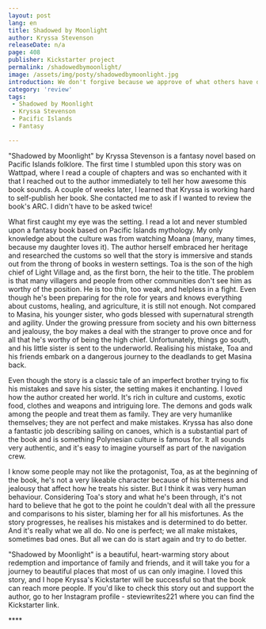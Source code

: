 ```yaml
---
layout: post
lang: en
title: Shadowed by Moonlight
author: Kryssa Stevenson
releaseDate: n/a
page: 408
publisher: Kickstarter project
permalink: /shadowedbymoonlight/
image: /assets/img/posty/shadowedbymoonlight.jpg
introduction: We don't forgive because we approve of what others have done. Nor do we do it as a sign of defeat. Forgivness is simply the decision to stop letting another person hurt you. 
category: 'review'
tags:
 - Shadowed by Moonlight
 - Kryssa Stevenson
 - Pacific Islands
 - Fantasy

---
```


  "Shadowed by Moonlight" by Kryssa Stevenson is a fantasy novel based on Pacific Islands folklore. The first time I stumbled upon this story was on Wattpad, where I read a couple of chapters and was so enchanted with it that I reached out to the author immediately to tell her how awesome this book sounds. A couple of weeks later, I learned that Kryssa is working hard to self-publish her book. She contacted me to ask if I wanted to review the book's ARC. I didn't have to be asked twice!

  What first caught my eye was the setting. I read a lot and never stumbled upon a fantasy book based on Pacific Islands mythology. My only knowledge about the culture was from watching Moana (many, many times, because my daughter loves it). The author herself embraced her heritage and researched the customs so well that the story is immersive and stands out from the throng of books in western settings.
	Toa is the son of the high chief of Light Village and, as the first born, the heir to the title. The problem is that many villagers and people from other communities don't see him as worthy of the position. He is too thin, too weak, and helpless in a fight. Even though he's been preparing for the role for years and knows everything about customs, healing, and agriculture, it is still not enough. Not compared to Masina, his younger sister, who gods blessed with supernatural strength and agility. Under the growing pressure from society and his own bitterness and jealousy, the boy makes a deal with the stranger to prove once and for all that he's worthy of being the high chief. Unfortunately, things go south, and his little sister is sent to the underworld. Realising his mistake, Toa and his friends embark on a dangerous journey to the deadlands to get Masina back.

  Even though the story is a classic tale of an imperfect brother trying to fix his mistakes and save his sister, the setting makes it enchanting. I loved how the author created her world. It's rich in culture and customs, exotic food, clothes and weapons and intriguing lore. The demons and gods walk among the people and treat them as family. They are very humanlike themselves; they are not perfect and make mistakes. Kryssa has also done a fantastic job describing sailing on canoes, which is a substantial part of the book and is something Polynesian culture is famous for. It all sounds very authentic, and it's easy to imagine yourself as part of the navigation crew.

  I know some people may not like the protagonist, Toa, as at the beginning of the book, he's not a very likeable character because of his bitterness and jealousy that affect how he treats his sister. But I think it was very human behaviour. Considering Toa's story and what he's been through, it's not hard to believe that he got to the point he couldn't deal with all the pressure and comparisons to his sister, blaming her for all his misfortunes. As the story progresses, he realises his mistakes and is determined to do better. And it's really what we all do. No one is perfect; we all make mistakes, sometimes bad ones. But all we can do is start again and try to do better.

  "Shadowed by Moonlight" is a beautiful, heart-warming story about redemption and importance of family and friends, and it will take you for a journey to beautiful places that most of us can only imagine. I loved this story, and I hope Kryssa's Kickstarter will be successful so that the book can reach more people. If you'd like to check this story out and support the author, go to her Instagram profile - steviewrites221 where you can find the Kickstarter link.


  \*\*\*\*
